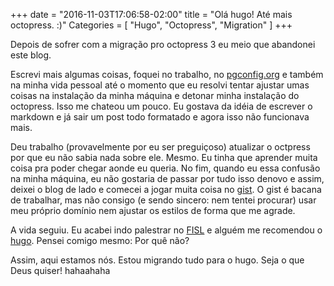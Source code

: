 +++
date = "2016-11-03T17:06:58-02:00"
title = "Olá hugo! Até mais octopress. :)"
Categories = [ "Hugo", "Octopress", "Migration" ]
+++

Depois de sofrer com a migração pro octopress 3 eu meio que abandonei este blog.

Escrevi mais algumas coisas, foquei no trabalho, no [pgconfig.org](http://pgconfig.org) e também na minha vida pessoal até o momento que eu resolvi tentar ajustar umas coisas na instalação da minha máquina e detonar minha instalação do octopress. Isso me chateou um pouco. Eu gostava da idéia de escrever o markdown e já sair um post todo formatado e agora isso não funcionava mais.

Deu trabalho (provavelmente por eu ser preguiçoso) atualizar o octpress por que eu não sabia nada sobre ele. Mesmo. Eu tinha que aprender muita coisa pra poder chegar aonde eu queria. No fim, quando eu essa confusão na minha máquina, eu não gostaria de passar por tudo isso denovo e assim, deixei o blog de lado e comecei a jogar muita coisa no [gist](http://gist.github.com). O gist é bacana de trabalhar, mas não consigo (e sendo sincero: nem tentei procurar) usar meu próprio domínio nem ajustar os estilos de forma que me agrade.

A vida seguiu. Eu acabei indo palestrar no [FISL](http://fisl.softwarelivre.org) e alguém me recomendou o [hugo](http://gohugo.io). Pensei comigo mesmo: Por quê não?

Assim, aqui estamos nós. Estou migrando tudo para o hugo. Seja o que Deus quiser! hahaahaha